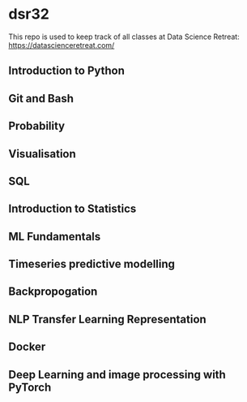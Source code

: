 # dsr32
This repo is used to keep track of all classes at Data Science Retreat: https://datascienceretreat.com/


## Introduction to Python

## Git and Bash

## Probability

## Visualisation

## SQL

## Introduction to Statistics

## ML Fundamentals

## Timeseries predictive modelling

## Backpropogation

## NLP Transfer Learning Representation

## Docker

## Deep Learning and image processing with PyTorch